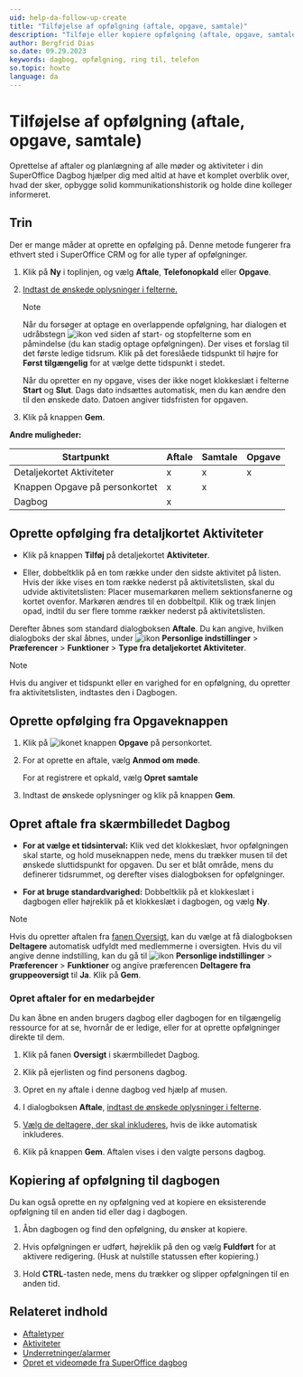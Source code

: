 ```yaml
---
uid: help-da-follow-up-create
title: "Tilføjelse af opfølgning (aftale, opgave, samtale)"
description: "Tilføje eller kopiere opfølgning (aftale, opgave, samtale)"
author: Bergfrid Dias
so.date: 09.29.2023
keywords: dagbog, opfølgning, ring til, telefon
so.topic: howto
language: da
---
```


# Tilføjelse af opfølgning (aftale, opgave, samtale)

Oprettelse af aftaler og planlægning af alle møder og aktiviteter i din SuperOffice Dagbog hjælper dig med altid at have et komplet overblik over, hvad der sker, opbygge solid kommunikationshistorik og holde dine kolleger informeret.

## Trin

Der er mange måder at oprette en opfølging på. Denne metode fungerer fra ethvert sted i SuperOffice CRM og for alle typer af opfølgninger.

1. Klik på **Ny** i toplinjen, og vælg **Aftale**, **Telefonopkald** eller **Opgave**.

2. [Indtast de ønskede oplysninger i felterne.][6]

    > [!NOTE]
    > Når du forsøger at optage en overlappende opfølgning, har dialogen et udråbstegn ![ikon][img2] ved siden af start- og stopfelterne som en påmindelse (du kan stadig optage opfølgningen). Der vises et forslag til det første ledige tidsrum. Klik på det foreslåede tidspunkt til højre for **Først tilgængelig** for at vælge dette tidspunkt i stedet.
    >
    > Når du opretter en ny opgave, vises der ikke noget klokkeslæt i felterne **Start** og **Slut**. Dags dato indsættes automatisk, men du kan ændre den til den ønskede dato. Datoen angiver tidsfristen for opgaven.

3. Klik på knappen **Gem**.

**Andre muligheder:**

| Startpunkt | Aftale | Samtale | Opgave |
|---|---|---|---|
| Detaljekortet Aktiviteter | x | x | x |
| Knappen Opgave på personkortet | x | x | |
| Dagbog | x | | |

## Oprette opfølging fra detaljkortet Aktiviteter

* Klik på knappen **Tilføj** på detaljekortet **Aktiviteter**.

* Eller, dobbeltklik på en tom række under den sidste aktivitet på listen. Hvis der ikke vises en tom række nederst på aktivitetslisten, skal du udvide aktivitetslisten: Placer musemarkøren mellem sektionsfanerne og kortet ovenfor. Markøren ændres til en dobbeltpil. Klik og træk linjen opad, indtil du ser flere tomme rækker nederst på aktivitetslisten.

Derefter åbnes som standard dialogboksen **Aftale**. Du kan angive, hvilken dialogboks der skal åbnes, under ![ikon][img1] **Personlige indstillinger** > **Præferencer** > **Funktioner** > **Type fra detaljekortet Aktiviteter**.

> [!NOTE]
> Hvis du angiver et tidspunkt eller en varighed for en opfølgning, du opretter fra aktivitetslisten, indtastes den i Dagbogen.

## Oprette opfølging fra Opgaveknappen

1. Klik på ![ikonet][img3] knappen **Opgave** på personkortet.

1. For at oprette en aftale, vælg **Anmod om møde**.

    For at registrere et opkald, vælg **Opret samtale**

1. Indtast de ønskede oplysninger og klik på knappen **Gem**.

## Opret aftale fra skærmbilledet Dagbog

* **For at vælge et tidsinterval:** Klik ved det klokkeslæt, hvor opfølgningen skal starte, og hold museknappen nede, mens du trækker musen til det ønskede sluttidspunkt for opgaven. Du ser et blåt område, mens du definerer tidsrummet, og derefter vises dialogboksen for opfølgninger.

* **For at bruge standardvarighed:** Dobbeltklik på et klokkeslæt i dagbogen eller højreklik på et klokkeslæt i dagbogen, og vælg **Ny**.

> [!NOTE]
> Hvis du opretter aftalen fra [fanen Oversigt][7], kan du vælge at få dialogboksen **Deltagere** automatisk udfyldt med medlemmerne i oversigten. Hvis du vil angive denne indstilling, kan du gå til ![ikon][img1] **Personlige indstillinger** > **Præferencer** > **Funktioner** og angive præferencen **Deltagere fra gruppeoversigt** til **Ja**. Klik på **Gem**.

### <a id="associate" />Opret aftaler for en medarbejder

Du kan åbne en anden brugers dagbog eller dagbogen for en tilgængelig ressource for at se, hvornår de er ledige, eller for at oprette opfølgninger direkte til dem.

1. Klik på fanen **Oversigt** i skærmbilledet Dagbog.

2. Klik på ejerlisten og find personens dagbog.

3. Opret en ny aftale i denne dagbog ved hjælp af musen.

4. I dialogboksen **Aftale**, [indtast de ønskede oplysninger i felterne][6].

5. [Vælg de deltagere, der skal inkluderes][5], hvis de ikke automatisk inkluderes.

6. Klik på knappen **Gem**. Aftalen vises i den valgte persons dagbog.

## <a id="copy" />Kopiering af opfølgning til dagbogen

Du kan også oprette en ny opfølgning ved at kopiere en eksisterende opfølgning til en anden tid eller dag i dagbogen.

1. Åbn dagbogen og find den opfølgning, du ønsker at kopiere.

2. Hvis opfølgningen er udført, højreklik på den og vælg **Fuldført** for at aktivere redigering. (Husk at nulstille statussen efter kopiering.)

3. Hold **CTRL**-tasten nede, mens du trækker og slipper opfølgningen til en anden tid.

## Relateret indhold

* [Aftaletyper][1]
* [Aktiviteter][8]
* [Underretninger/alarmer][3]
* [Opret et videomøde fra SuperOffice dagbog][2]

<!-- Referenced links -->
[1]: follow-ups.md
[2]: video-meetings.md
[3]: set-alarm.md
[5]: invitation/add-participant.md
[6]: screen/dialog-for-followups.md
[7]: screen/view.md
[8]: ../../learn/basics/activity.md

<!-- Referenced images -->
[img2]: ../../../../common/icons/warning-red.png
[img1]: ../../../media/icons/personal-settings-small.png
[img3]: ../../../media/icons/btn-menu.png
